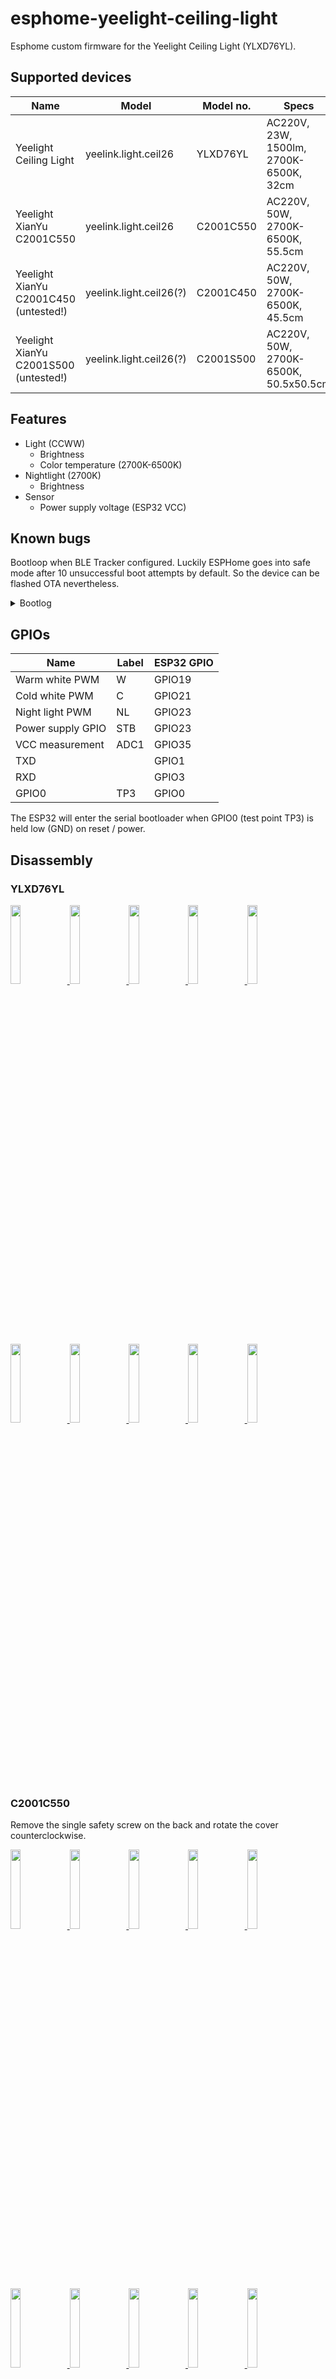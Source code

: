 # esphome-yeelight-ceiling-light

Esphome custom firmware for the Yeelight Ceiling Light (YLXD76YL).


## Supported devices

| Name                                             | Model                     | Model no.   | Specs                                   |
| ------------------------------------------------ | ------------------------- | ----------- | --------------------------------------- |
| Yeelight Ceiling Light                           | yeelink.light.ceil26      | YLXD76YL    | AC220V, 23W, 1500lm, 2700K-6500K, 32cm  |
| Yeelight XianYu C2001C550                        | yeelink.light.ceil26      | C2001C550   | AC220V, 50W, 2700K-6500K, 55.5cm        |
| Yeelight XianYu C2001C450 (untested!)            | yeelink.light.ceil26(?)   | C2001C450   | AC220V, 50W, 2700K-6500K, 45.5cm        |
| Yeelight XianYu C2001S500 (untested!)            | yeelink.light.ceil26(?)   | C2001S500   | AC220V, 50W, 2700K-6500K, 50.5x50.5cm   |


## Features

- Light (CCWW)
  - Brightness
  - Color temperature (2700K-6500K)
- Nightlight (2700K)
  - Brightness
- Sensor
  - Power supply voltage (ESP32 VCC)


## Known bugs

Bootloop when BLE Tracker configured. Luckily ESPHome goes into safe mode after 10 unsuccessful boot attempts by default. So the device can be flashed OTA nevertheless.

<details>
<summary>Bootlog</summary>
```
[11:59:23]ets Jun  8 2016 00:22:57
[11:59:23]
[11:59:23]rst:0xc (SW_CPU_RESET),boot:0x13 (SPI_FAST_FLASH_BOOT)
[11:59:23]configsip: 0, SPIWP:0xee
[11:59:23]clk_drv:0x00,q_drv:0x00,d_drv:0x00,cs0_drv:0x00,hd_drv:0x00,wp_drv:0x00
[11:59:23]mode:DIO, clock div:2
[11:59:23]load:0x3fff0018,len:4
[11:59:23]load:0x3fff001c,len:1044
[11:59:23]load:0x40078000,len:8896
[11:59:23]load:0x40080400,len:5828
[11:59:23]entry 0x400806ac
[11:59:23][I][logger:166]: Log initialized
[11:59:23][C][ota:366]: There have been 8 suspected unsuccessful boot attempts.
[11:59:23][I][app:029]: Running through setup()...
[11:59:23][C][power_supply:010]: Setting up Power Supply...
[11:59:23][C][light:097]: Setting up light 'unused_yeelight night light'...
[11:59:23][D][light:265]: 'unused_yeelight night light' Setting:
[11:59:23][D][light:278]:   Brightness: 100%
[11:59:23][C][light:097]: Setting up light 'unused_yeelight ceiling light'...
[11:59:23][D][light:265]: 'unused_yeelight ceiling light' Setting:
[11:59:23][D][light:278]:   Brightness: 100%
[11:59:23][D][light:282]:   Color Temperature: 1.0 mireds
[11:59:23][D][light:287]:   Red=100%, Green=100%, Blue=100%
[11:59:24][D][esp32_ble_tracker:148]: Starting scan...
[11:59:24][D][binary_sensor:034]: 'unused_yeelight Status': Sending initial state OFF
[11:59:24][C][adc:018]: Setting up ADC 'unused_yeelight power supply'...
[11:59:24][D][text_sensor:015]: 'unused_yeelight Esphome Version': Sending state '1.15.3 Feb 25 2021, 11:57:31'
[11:59:24][C][wifi:033]: Setting up WiFi...
[11:59:24][I][wifi:194]: WiFi Connecting to 'xxxxxxxx'...
[11:59:24][D][sensor:092]: 'unused_yeelight Uptime': Sending state 0.00001 days with 0 decimals of accuracy
[11:59:24][D][adc:056]: 'unused_yeelight power supply': Got voltage=3.90V
[11:59:24][D][sensor:092]: 'unused_yeelight power supply': Sending state 3.90000 V with 2 decimals of accuracy
[11:59:24][D][esp32_ble_tracker:544]: Found device 50:XX:XX:XX:XX:XX RSSI=-62
[11:59:24][D][esp32_ble_tracker:565]:   Address Type: PUBLIC
[11:59:24][D][esp32_ble_tracker:544]: Found device 49:XX:XX:XX:XX:XX RSSI=-91
[11:59:24][D][esp32_ble_tracker:565]:   Address Type: RANDOM
[11:59:29]E (6637) task_wdt: Task watchdog got triggered. The following tasks did not reset the watchdog in time:
[11:59:29]E (6637) task_wdt:  - IDLE0 (CPU 0)
[11:59:29]E (6637) task_wdt: Tasks currently running:
[11:59:29]E (6637) task_wdt: CPU 0: loopTask
[11:59:29]E (6637) task_wdt: Aborting.
[11:59:29]abort() was called at PC 0x400ea723 on core 0
[11:59:29]
[11:59:29]Backtrace: 0x40091698:0x3ffbe520 0x400918a9:0x3ffbe540 0x400ea723:0x3ffbe560 0x4008494e:0x3ffbe580 0x4000bfed:0x3ffcdb20 0x4008f135:0x3ffcdb30 0x4008e28f:0x3ffcdb50 0x400d8df1:0x3ffcdb90 0x401df9c9:0x3ffcdc30 0x401dfa95:0x3ffcdc50 0x400e0959:0x3ffcdc70 0x400e3632:0x3ffcdcc0 0x400e8973:0x3ffcdf50 0x4008e535:0x3ffcdf70
WARNING Found stack trace! Trying to decode it
WARNING Decoded 0x40091698: invoke_abort at /home/paul/src/esp32-arduino-lib-builder/esp-idf/components/esp32/panic.c:707
WARNING Decoded 0x400918a9: abort at /home/paul/src/esp32-arduino-lib-builder/esp-idf/components/esp32/panic.c:707
WARNING Decoded 0x400ea723: task_wdt_isr at /home/paul/src/esp32-arduino-lib-builder/esp-idf/components/esp32/task_wdt.c:252
WARNING Decoded 0x4008494e: _xt_lowint1 at /home/paul/src/esp32-arduino-lib-builder/esp-idf/components/freertos/xtensa_vectors.S:1154
WARNING Decoded 0x4008f135: vTaskExitCritical at /home/paul/src/esp32-arduino-lib-builder/esp-idf/components/freertos/tasks.c:3507
WARNING Decoded 0x4008e28f: xQueueGenericReceive at /home/paul/src/esp32-arduino-lib-builder/esp-idf/components/freertos/queue.c:2520
WARNING Decoded 0x400d8df1: esphome::esp32_ble_tracker::ESP32BLETracker::loop() at /home/sebastian/esphome/unused_yeelight/src/esphome/components/esp32_ble_tracker/esp32_ble_tracker.cpp:241
WARNING Decoded 0x401df9c9: esphome::Component::call_loop() at /home/sebastian/esphome/unused_yeelight/src/esphome/core/component.cpp:111
WARNING Decoded 0x401dfa95: esphome::Component::call() at /home/sebastian/esphome/unused_yeelight/src/esphome/core/component.cpp:111
WARNING Decoded 0x400e0959: esphome::Application::setup() at /home/sebastian/esphome/unused_yeelight/src/esphome/core/application.cpp:50 (discriminator 2)
WARNING Decoded 0x400e3632: setup() at /home/sebastian/esphome/unused_yeelight/src/main.cpp:360
WARNING Decoded 0x400e8973: loopTask(void*) at /home/sebastian/.platformio/packages/framework-arduinoespressif32@src-ff59aeb8b43c3669326fe991d70309ba/cores/esp32/main.cpp:14
WARNING Decoded 0x4008e535: vPortTaskWrapper at /home/paul/src/esp32-arduino-lib-builder/esp-idf/components/freertos/port.c:403
[11:59:29]
[11:59:29]Rebooting...
```
</details>

## GPIOs

| Name                | Label  | ESP32 GPIO   |
| ------------------- | ------ | ------------ |
| Warm white PWM      | W      | GPIO19       |
| Cold white PWM      | C      | GPIO21       |
| Night light PWM     | NL     | GPIO23       |
| Power supply GPIO   | STB    | GPIO23       |
| VCC measurement     | ADC1   | GPIO35       |
| TXD                 |        | GPIO1        |
| RXD                 |        | GPIO3        |
| GPIO0               | TP3    | GPIO0        |

The ESP32 will enter the serial bootloader when GPIO0 (test point TP3) is held low (GND) on reset / power.

## Disassembly

### YLXD76YL

<a href="https://raw.githubusercontent.com/syssi/esphome-yeelight-ceiling-light/main/images/ylxd76yl/012.jpg" target="_blank">
<img src="https://raw.githubusercontent.com/syssi/esphome-yeelight-ceiling-light/main/images/ylxd76yl/thumbnails/012.jpg" width="18%">
</a>

<a href="https://raw.githubusercontent.com/syssi/esphome-yeelight-ceiling-light/main/images/ylxd76yl/002.jpg" target="_blank">
<img src="https://raw.githubusercontent.com/syssi/esphome-yeelight-ceiling-light/main/images/ylxd76yl/thumbnails/002.jpg" width="18%">
</a>

<a href="https://raw.githubusercontent.com/syssi/esphome-yeelight-ceiling-light/main/images/ylxd76yl/003.jpg" target="_blank">
<img src="https://raw.githubusercontent.com/syssi/esphome-yeelight-ceiling-light/main/images/ylxd76yl/thumbnails/003.jpg" width="18%">
</a>

<a href="https://raw.githubusercontent.com/syssi/esphome-yeelight-ceiling-light/main/images/ylxd76yl/004.jpg" target="_blank">
<img src="https://raw.githubusercontent.com/syssi/esphome-yeelight-ceiling-light/main/images/ylxd76yl/thumbnails/004.jpg" width="18%">
</a>

<a href="https://raw.githubusercontent.com/syssi/esphome-yeelight-ceiling-light/main/images/ylxd76yl/011.jpg" target="_blank">
<img src="https://raw.githubusercontent.com/syssi/esphome-yeelight-ceiling-light/main/images/ylxd76yl/thumbnails/011.jpg" width="18%">
</a>

<a href="https://raw.githubusercontent.com/syssi/esphome-yeelight-ceiling-light/main/images/ylxd76yl/005.jpg" target="_blank">
<img src="https://raw.githubusercontent.com/syssi/esphome-yeelight-ceiling-light/main/images/ylxd76yl/thumbnails/005.jpg" width="18%">
</a>

<a href="https://raw.githubusercontent.com/syssi/esphome-yeelight-ceiling-light/main/images/ylxd76yl/006.jpg" target="_blank">
<img src="https://raw.githubusercontent.com/syssi/esphome-yeelight-ceiling-light/main/images/ylxd76yl/thumbnails/006.jpg" width="18%">
</a>

<a href="https://raw.githubusercontent.com/syssi/esphome-yeelight-ceiling-light/main/images/ylxd76yl/007.jpg" target="_blank">
<img src="https://raw.githubusercontent.com/syssi/esphome-yeelight-ceiling-light/main/images/ylxd76yl/thumbnails/007.jpg" width="18%">
</a>

<a href="https://raw.githubusercontent.com/syssi/esphome-yeelight-ceiling-light/main/images/ylxd76yl/010.jpg" target="_blank">
<img src="https://raw.githubusercontent.com/syssi/esphome-yeelight-ceiling-light/main/images/ylxd76yl/thumbnails/010.jpg" width="18%">
</a>

<a href="https://raw.githubusercontent.com/syssi/esphome-yeelight-ceiling-light/main/images/ylxd76yl/008.jpg" target="_blank">
<img src="https://raw.githubusercontent.com/syssi/esphome-yeelight-ceiling-light/main/images/ylxd76yl/thumbnails/008.jpg" width="18%">
</a>

### C2001C550

Remove the single safety screw on the back and rotate the cover counterclockwise.

<a href="https://raw.githubusercontent.com/syssi/esphome-yeelight-ceiling-light/main/images/c2001c550/001.jpg" target="_blank">
<img src="https://raw.githubusercontent.com/syssi/esphome-yeelight-ceiling-light/main/images/c2001c550/thumbnails/001.jpg" width="18%">
</a>

<a href="https://raw.githubusercontent.com/syssi/esphome-yeelight-ceiling-light/main/images/c2001c550/002.jpg" target="_blank">
<img src="https://raw.githubusercontent.com/syssi/esphome-yeelight-ceiling-light/main/images/c2001c550/thumbnails/002.jpg" width="18%">
</a>

<a href="https://raw.githubusercontent.com/syssi/esphome-yeelight-ceiling-light/main/images/c2001c550/003.jpg" target="_blank">
<img src="https://raw.githubusercontent.com/syssi/esphome-yeelight-ceiling-light/main/images/c2001c550/thumbnails/003.jpg" width="18%">
</a>

<a href="https://raw.githubusercontent.com/syssi/esphome-yeelight-ceiling-light/main/images/c2001c550/003.jpg" target="_blank">
<img src="https://raw.githubusercontent.com/syssi/esphome-yeelight-ceiling-light/main/images/c2001c550/thumbnails/003.jpg" width="18%">
</a>

<a href="https://raw.githubusercontent.com/syssi/esphome-yeelight-ceiling-light/main/images/c2001c550/004.jpg" target="_blank">
<img src="https://raw.githubusercontent.com/syssi/esphome-yeelight-ceiling-light/main/images/c2001c550/thumbnails/004.jpg" width="18%">
</a>

<a href="https://raw.githubusercontent.com/syssi/esphome-yeelight-ceiling-light/main/images/c2001c550/005.jpg" target="_blank">
<img src="https://raw.githubusercontent.com/syssi/esphome-yeelight-ceiling-light/main/images/c2001c550/thumbnails/005.jpg" width="18%">
</a>

<a href="https://raw.githubusercontent.com/syssi/esphome-yeelight-ceiling-light/main/images/c2001c550/006.jpg" target="_blank">
<img src="https://raw.githubusercontent.com/syssi/esphome-yeelight-ceiling-light/main/images/c2001c550/thumbnails/006.jpg" width="18%">
</a>

<a href="https://raw.githubusercontent.com/syssi/esphome-yeelight-ceiling-light/main/images/c2001c550/007.jpg" target="_blank">
<img src="https://raw.githubusercontent.com/syssi/esphome-yeelight-ceiling-light/main/images/c2001c550/thumbnails/007.jpg" width="18%">
</a>

<a href="https://raw.githubusercontent.com/syssi/esphome-yeelight-ceiling-light/main/images/c2001c550/008.jpg" target="_blank">
<img src="https://raw.githubusercontent.com/syssi/esphome-yeelight-ceiling-light/main/images/c2001c550/thumbnails/008.jpg" width="18%">
</a>

<a href="https://raw.githubusercontent.com/syssi/esphome-yeelight-ceiling-light/main/images/c2001c550/009.jpg" target="_blank">
<img src="https://raw.githubusercontent.com/syssi/esphome-yeelight-ceiling-light/main/images/c2001c550/thumbnails/009.jpg" width="18%">
</a>

<a href="https://raw.githubusercontent.com/syssi/esphome-yeelight-ceiling-light/main/images/c2001c550/010.jpg" target="_blank">
<img src="https://raw.githubusercontent.com/syssi/esphome-yeelight-ceiling-light/main/images/c2001c550/thumbnails/010.jpg" width="18%">
</a>

<a href="https://raw.githubusercontent.com/syssi/esphome-yeelight-ceiling-light/main/images/c2001c550/011.jpg" target="_blank">
<img src="https://raw.githubusercontent.com/syssi/esphome-yeelight-ceiling-light/main/images/c2001c550/thumbnails/011.jpg" width="18%">
</a>

<a href="https://raw.githubusercontent.com/syssi/esphome-yeelight-ceiling-light/main/images/c2001c550/012.jpg" target="_blank">
<img src="https://raw.githubusercontent.com/syssi/esphome-yeelight-ceiling-light/main/images/c2001c550/thumbnails/012.jpg" width="18%">
</a>

